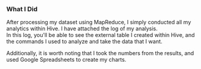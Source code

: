 ### What I Did
After processing my dataset using MapReduce, I simply conducted all my analytics within Hive. I have attached the log of my analysis.  
In this log, you'll be able to see the external table I created within Hive, and the commands I used to analyze and take the data that I want.  

Additionally, it is worth noting that I took the numbers from the results, and used Google Spreadsheets to create my charts.
